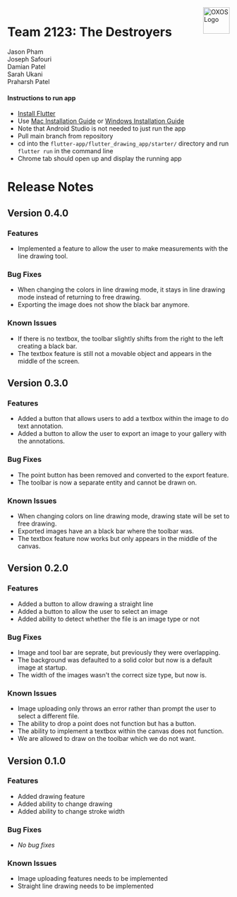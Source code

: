 <a href="/">
    <img src="https://user-images.githubusercontent.com/70985186/154367134-4963a12a-ed37-4089-8d87-2db25e7b9c9c.svg" alt="OXOS Logo" align="right" height="60" />
</a>

# Team 2123: The Destroyers
Jason Pham </br>
Joseph Safouri </br>
Damian Patel </br>
Sarah Ukani </br>
Praharsh Patel </br>

#### Instructions to run app
- [Install Flutter](https://docs.flutter.dev/get-started/install)
- Use [Mac Installation Guide](https://docs.flutter.dev/get-started/install/macos) or [Windows Installation Guide](https://docs.flutter.dev/get-started/install/windows)
- Note that Android Studio is not needed to just run the app
- Pull main branch from repository
- cd into the `flutter-app/flutter_drawing_app/starter/` directory and run `flutter run` in the command line
- Chrome tab should open up and display the running app

# Release Notes
## Version 0.4.0
### Features
<ul>
    <li> Implemented a feature to allow the user to make measurements with the line drawing tool.</li>
</ul>

### Bug Fixes
<ul>
    <li> When changing the colors in line drawing mode, it stays in line drawing mode instead of returning to free drawing.</li>
    <li> Exporting the image does not show the black bar anymore. </li>
</ul>

### Known Issues
<ul>
    <li> If there is no textbox, the toolbar slightly shifts from the right to the left creating a black bar.</li>
    <li> The textbox feature is still not a movable object and appears in the middle of the screen. </li>
</ul>

## Version 0.3.0
### Features
<ul>
    <li> Added a button that allows users to add a textbox within the image to do text annotation.</li>
    <li> Added a button to allow the user to export an image to your gallery with the annotations.</li>
</ul>

### Bug Fixes
<ul>
    <li> The point button has been removed and converted to the export feature.</li>
    <li> The toolbar is now a separate entity and cannot be drawn on.</li>
</ul>

### Known Issues
<ul>
    <li> When changing colors on line drawing mode, drawing state will be set to free drawing.</li>
    <li> Exported images have an a black bar where the toolbar was.</li>
    <li> The textbox feature now works but only appears in the middle of the canvas.</li>
</ul>

## Version 0.2.0
### Features
<ul>
    <li> Added a button to allow drawing a straight line</li>
    <li> Added a button to allow the user to select an image</li>
    <li> Added ability to detect whether the file is an image type or not</li>
</ul>

### Bug Fixes
<ul>
    <li> Image and tool bar are seprate, but previously they were overlapping. </li>
    <li> The background was defaulted to a solid color but now is a default image at startup.</li>
    <li> The width of the images wasn't the correct size type, but now is.</li>
</ul>

### Known Issues
<ul>
    <li> Image uploading only throws an error rather than prompt the user to select a different file.</li>
    <li> The ability to drop a point does not function but has a button.</li>
    <li> The ability to implement a textbox within the canvas does not function.</li>
    <li> We are allowed to draw on the toolbar which we do not want.</li>
</ul>

## Version 0.1.0
### Features
<ul>
    <li> Added drawing feature </li>
    <li> Added ability to change drawing </li>
    <li> Added ability to change stroke width </li>
</ul>

### Bug Fixes
<ul>
    <li> <em>No bug fixes</em> </li>
</ul>

### Known Issues
<ul>
    <li> Image uploading features needs to be implemented </li>
    <li> Straight line drawing needs to be implemented </li>
</ul>


